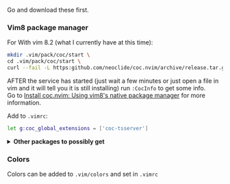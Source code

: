 Go and download these first.

### Vim8 package manager

For
With vim 8.2 (what I currently have at this time):<br />

```sh
mkdir .vim/pack/coc/start \
cd .vim/pack/coc/start \
curl --fail -L https:github.com/neoclide/coc.nvim/archive/release.tar.gz|tar xzfv -
```

AFTER the service has started (just wait a few minutes or just open a file in vim and it will tell you it is still installing) run `:CocInfo` to get some info.<br />
Go to [Install coc.nvim: Using vim8's native package manager](https://github.com/neoclide/coc.nvim/wiki/Install-coc.nvim#using-vim8s-native-package-manager) for more information.

Add to `.vimrc`:

```sh
let g:coc_global_extensions = ['coc-tsserver']
```
<details>
<summary>
  <strong>
  Other packages to possibly get
  </strong>
  </summary>

(Look into coc, b/c things like `coc-prettier` can be used instead)
  
- ale (not currently using)
- auto-pairs
- emmet-vim
- nerdtree
- vim-airline
- vim-css-color (not currently using)
- vim-es6 (not currently using)
- vim-prettier (run either 'sudo pacman -S prettier' or 'npm i -g prettier' along with installing vim-prettier)
- vim-indent-guide
- airline
</details>

### Colors

Colors can be added to `.vim/colors` and set in `.vimrc`

